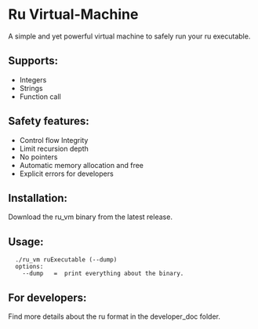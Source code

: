 # Ru Virtual-Machine
A simple and yet powerful virtual machine to safely run your ru executable.

## Supports:
-  Integers
-  Strings
-  Function call

## Safety features:  
- Control flow Integrity
- Limit recursion depth
- No pointers
- Automatic memory allocation and free
- Explicit errors for developers

## Installation:
Download the ru_vm binary from the latest release.

## Usage:
```
  ./ru_vm ruExecutable (--dump)
  options:
    --dump   =  print everything about the binary.

```
## For developers:
Find more details about the ru format in the developer_doc folder.
